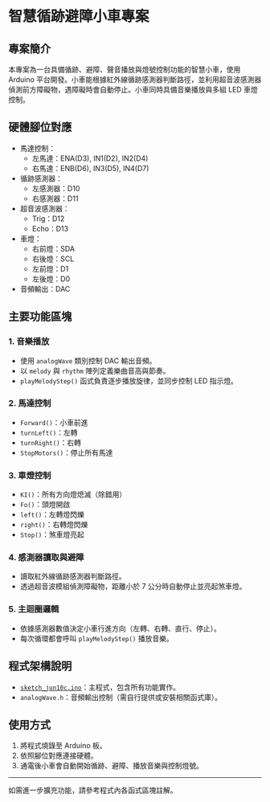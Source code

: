 # 智慧循跡避障小車專案

## 專案簡介

本專案為一台具備循跡、避障、聲音播放與燈號控制功能的智慧小車，使用 Arduino 平台開發。小車能根據紅外線循跡感測器判斷路徑，並利用超音波感測器偵測前方障礙物，遇障礙時會自動停止。小車同時具備音樂播放與多組 LED 車燈控制。

## 硬體腳位對應

- 馬達控制：
  - 左馬達：ENA(D3), IN1(D2), IN2(D4)
  - 右馬達：ENB(D6), IN3(D5), IN4(D7)
- 循跡感測器：
  - 左感測器：D10
  - 右感測器：D11
- 超音波感測器：
  - Trig：D12
  - Echo：D13
- 車燈：
  - 右前燈：SDA
  - 右後燈：SCL
  - 左前燈：D1
  - 左後燈：D0
- 音頻輸出：DAC

## 主要功能區塊

### 1. 音樂播放

- 使用 `analogWave` 類別控制 DAC 輸出音頻。
- 以 `melody` 與 `rhythm` 陣列定義樂曲音高與節奏。
- `playMelodyStep()` 函式負責逐步播放旋律，並同步控制 LED 指示燈。

### 2. 馬達控制

- `Forward()`：小車前進
- `turnLeft()`：左轉
- `turnRight()`：右轉
- `StopMotors()`：停止所有馬達

### 3. 車燈控制

- `KI()`：所有方向燈熄滅（除錯用）
- `Fo()`：頭燈開啟
- `left()`：左轉燈閃爍
- `right()`：右轉燈閃爍
- `Stop()`：煞車燈亮起

### 4. 感測器讀取與避障

- 讀取紅外線循跡感測器判斷路徑。
- 透過超音波模組偵測障礙物，距離小於 7 公分時自動停止並亮起煞車燈。

### 5. 主迴圈邏輯

- 依據感測器數值決定小車行進方向（左轉、右轉、直行、停止）。
- 每次循環都會呼叫 `playMelodyStep()` 播放音樂。

## 程式架構說明

- [`sketch_jun10c.ino`](c:/Users/user/OneDrive%20-%20%E9%80%A2%E7%94%B2%E5%A4%A7%E5%AD%B8/%E6%A1%8C%E9%9D%A2/sketch_jun10c/sketch_jun10c.ino)：主程式，包含所有功能實作。
- `analogWave.h`：音頻輸出控制（需自行提供或安裝相關函式庫）。

## 使用方式

1. 將程式燒錄至 Arduino 板。
2. 依照腳位對應連接硬體。
3. 通電後小車會自動開始循跡、避障、播放音樂與控制燈號。

---

如需進一步擴充功能，請參考程式內各函式區塊註解。
